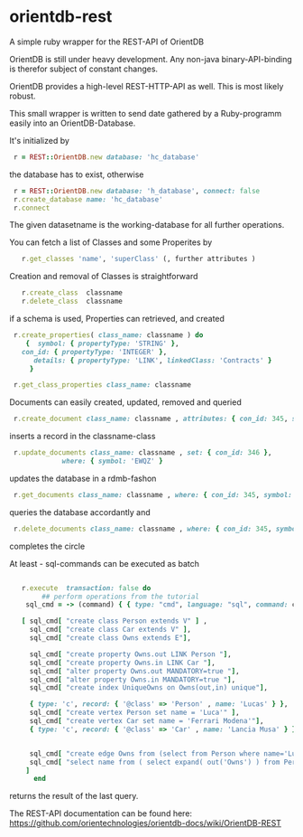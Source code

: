 # orientdb-rest
A simple ruby wrapper for the REST-API of OrientDB


OrientDB is still under heavy development. Any non-java binary-API-binding is therefor subject of constant changes.

OrientDB provides a high-level REST-HTTP-API as well. This is most likely robust.

This small wrapper is written to send date gathered by a Ruby-programm easily into an OrientDB-Database.

It's initialized by

```ruby
 r = REST::OrientDB.new database: 'hc_database'
```
the database has to exist, otherwise

```ruby
 r = REST::OrientDB.new database: 'h_database', connect: false
 r.create_database name: 'hc_database'
 r.connect
```

 The given datasetname is the working-database for all further operations.
 
 You can fetch a list of Classes  and some Properites by
 ``` ruby
    r.get_classes 'name', 'superClass' (, further attributes )
 ```
 
 
 Creation and removal of Classes is straightforward
 ```ruby
    r.create_class  classname
    r.delete_class  classname
 ```
 if a schema is used, Properties can retrieved, and created
 ```ruby
  r.create_properties( class_name: classname ) do
     {	symbol: { propertyType: 'STRING' },
	con_id: { propertyType: 'INTEGER' },
       details: { propertyType: 'LINK', linkedClass: 'Contracts' }
      }

  r.get_class_properties class_name: classname 
 ```
 
 Documents can easily created, updated, removed and queried
 ```ruby
  r.create_document class_name: classname , attributes: { con_id: 345, symbol: 'EWQZ' }

 ```
  inserts a record in the classname-class 

 ```ruby
  r.update_documents class_name: classname , set: { con_id: 346 },
		      where: { symbol: 'EWQZ' } 

 ```
 updates the database in a rdmb-fashon

 ```ruby
  r.get_documents class_name: classname , where: { con_id: 345, symbol: 'EWQZ' }

 ```
 queries the database accordantly and

 ```ruby
  r.delete_documents class_name: classname , where: { con_id: 345, symbol: 'EWQZ' }

 ```
 completes the circle
 


At least - sql-commands can be executed as batch

 ```ruby

    r.execute  transaction: false do
         ## perform operations from the tutorial
	 sql_cmd = -> (command) { { type: "cmd", language: "sql", command: command } }

	[ sql_cmd[ "create class Person extends V" ] ,
	  sql_cmd[ "create class Car extends V" ],
	  sql_cmd[ "create class Owns extends E"],

	  sql_cmd[ "create property Owns.out LINK Person "],
	  sql_cmd[ "create property Owns.in LINK Car "],
	  sql_cmd[ "alter property Owns.out MANDATORY=true "],
	  sql_cmd[ "alter property Owns.in MANDATORY=true "],
	  sql_cmd[ "create index UniqueOwns on Owns(out,in) unique"],

	  { type: 'c', record: { '@class' => 'Person' , name: 'Lucas' } },
	  sql_cmd[ "create vertex Person set name = 'Luca'" ],
	  sql_cmd[ "create vertex Car set name = 'Ferrari Modena'"],
	  { type: 'c', record: { '@class' => 'Car' , name: 'Lancia Musa' } },


	  sql_cmd[ "create edge Owns from (select from Person where name='Luca') to (select from Car where name = 'Lancia Musa')" ],
	  sql_cmd[ "select name from ( select expand( out('Owns') ) from Person where name = 'Luca' )" ]
	 ]
       end

 ```
  returns the result of the last query. 


  The REST-API documentation can be found here: https://github.com/orientechnologies/orientdb-docs/wiki/OrientDB-REST
 
 
 
 
 
 


